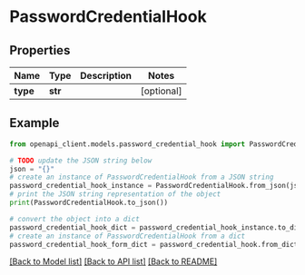 # PasswordCredentialHook


## Properties

Name | Type | Description | Notes
------------ | ------------- | ------------- | -------------
**type** | **str** |  | [optional] 

## Example

```python
from openapi_client.models.password_credential_hook import PasswordCredentialHook

# TODO update the JSON string below
json = "{}"
# create an instance of PasswordCredentialHook from a JSON string
password_credential_hook_instance = PasswordCredentialHook.from_json(json)
# print the JSON string representation of the object
print(PasswordCredentialHook.to_json())

# convert the object into a dict
password_credential_hook_dict = password_credential_hook_instance.to_dict()
# create an instance of PasswordCredentialHook from a dict
password_credential_hook_form_dict = password_credential_hook.from_dict(password_credential_hook_dict)
```
[[Back to Model list]](../README.md#documentation-for-models) [[Back to API list]](../README.md#documentation-for-api-endpoints) [[Back to README]](../README.md)


